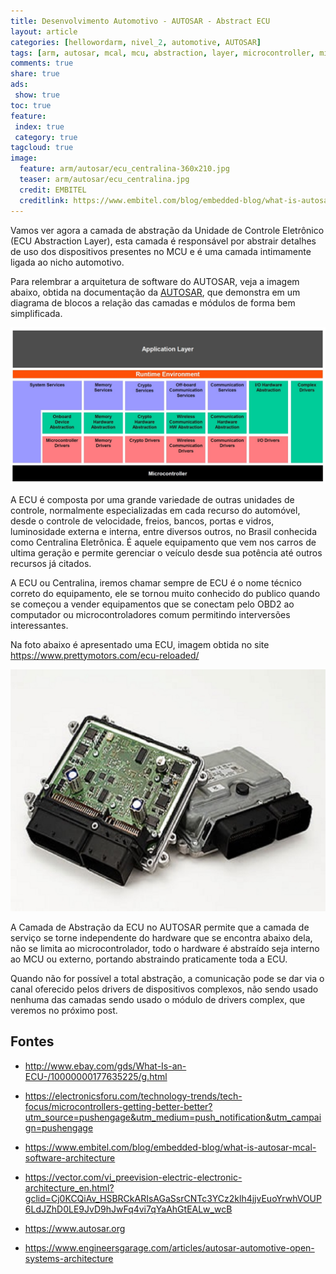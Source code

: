 ```yaml
---
title: Desenvolvimento Automotivo - AUTOSAR - Abstract ECU
layout: article
categories: [hellowordarm, nivel_2, automotive, AUTOSAR]
tags: [arm, autosar, mcal, mcu, abstraction, layer, microcontroller, microcontrolador, abstração, camada, serviços, service, ecu]
comments: true
share: true
ads:
 show: true
toc: true
feature:
 index: true
 category: true
tagcloud: true
image:
  feature: arm/autosar/ecu_centralina-360x210.jpg
  teaser: arm/autosar/ecu_centralina.jpg
  credit: EMBITEL
  creditlink: https://www.embitel.com/blog/embedded-blog/what-is-autosar-mcal-software-architecture
---
```


Vamos ver agora a camada de abstração da Unidade de Controle Eletrônico (ECU Abstraction Layer), esta camada é responsável por abstrair detalhes de uso dos dispositivos presentes no MCU e é uma camada intimamente ligada ao nicho automotivo.

<!--more-->

Para relembrar a arquitetura de software do AUTOSAR, veja a imagem abaixo, obtida na documentação da [AUTOSAR](http://www.autosar.com), que demonstra em um diagrama de blocos a relação das camadas e módulos de forma bem simplificada.

![Arquitetura em módulos e camadas do AUTOSAR](/images/arm/autosar/arquitetura_detalhes_autosar.jpg)

A ECU é composta por uma grande variedade de outras unidades de controle, normalmente especializadas em cada recurso do automóvel, desde o controle de velocidade, freios, bancos, portas e vidros, luminosidade externa e interna, entre diversos outros, no Brasil conhecida como Centralina Eletrônica. É aquele equipamento que vem nos carros de ultima geração e permite gerenciar o veículo desde sua potência até outros recursos já citados. 

A ECU ou Centralina, iremos chamar sempre de ECU é o nome técnico correto do equipamento, ele se tornou muito conhecido do publico quando se começou a vender equipamentos que se conectam pelo OBD2 ao computador ou microcontroladores comum permitindo interversões interessantes.

Na foto abaixo é apresentado uma ECU, imagem obtida no site https://www.prettymotors.com/ecu-reloaded/

![ECU ou Centralina](/images/arm/autosar/ecu_centralina.jpg)

A Camada de Abstração da ECU no AUTOSAR permite que a camada de serviço se torne independente do hardware que se encontra abaixo dela, não se limita ao microcontrolador, todo o hardware é abstraído seja interno ao MCU ou externo, portando abstraindo praticamente toda a ECU.

Quando não for possível a total abstração, a comunicação pode se dar via o canal oferecido pelos drivers de dispositivos complexos, não sendo usado nenhuma das camadas sendo usado o módulo de drivers complex, que veremos no próximo post.

## Fontes

* <http://www.ebay.com/gds/What-Is-an-ECU-/10000000177635225/g.html>

* <https://electronicsforu.com/technology-trends/tech-focus/microcontrollers-getting-better-better?utm_source=pushengage&utm_medium=push_notification&utm_campaign=pushengage>

* <https://www.embitel.com/blog/embedded-blog/what-is-autosar-mcal-software-architecture>

* <https://vector.com/vi_preevision-electric-electronic-architecture_en.html?gclid=Cj0KCQiAv_HSBRCkARIsAGaSsrCNTc3YCz2klh4jjvEuoYrwhVOUP6LdJZhD0LE9JvD9hJwFq4vi7qYaAhGtEALw_wcB>

* <https://www.autosar.org>

* <https://www.engineersgarage.com/articles/autosar-automotive-open-systems-architecture>